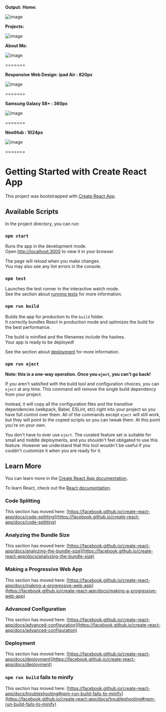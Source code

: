 **Output:**
**Home:**

![image](https://github.com/marie-sheela-joseph/portfolio-sheela/assets/92960836/23a32b5c-fda4-4ff2-8d8e-8fe1e183fc72)

**Projects:**

![image](https://github.com/marie-sheela-joseph/portfolio-sheela/assets/92960836/e6f2ea48-e7fa-4aec-a66c-83cac143d3be)

**About Me:**

![image](https://github.com/marie-sheela-joseph/portfolio-sheela/assets/92960836/80b05020-7442-4ed7-bdf9-2bfa731cb773)

=======

**Responsive Web Design:**
**ipad Air : 820px**

![image](https://github.com/marie-sheela-joseph/portfolio-sheela/assets/92960836/07c7dcf0-71b6-4605-b21f-c977894f60ac)

=======

**Samsung Galaxy S8+ : 360px**

![image](https://github.com/marie-sheela-joseph/portfolio-sheela/assets/92960836/7dd99635-1bd8-4ff6-9797-2cee72763617)

=======

**NestHub : 1024px**

![image](https://github.com/marie-sheela-joseph/portfolio-sheela/assets/92960836/e8821a52-8597-46ed-983c-ffefd8cd767c)

=======





# Getting Started with Create React App

This project was bootstrapped with [Create React App](https://github.com/facebook/create-react-app).

## Available Scripts

In the project directory, you can run:

### `npm start`

Runs the app in the development mode.\
Open [http://localhost:3000](http://localhost:3000) to view it in your browser.

The page will reload when you make changes.\
You may also see any lint errors in the console.

### `npm test`

Launches the test runner in the interactive watch mode.\
See the section about [running tests](https://facebook.github.io/create-react-app/docs/running-tests) for more information.

### `npm run build`

Builds the app for production to the `build` folder.\
It correctly bundles React in production mode and optimizes the build for the best performance.

The build is minified and the filenames include the hashes.\
Your app is ready to be deployed!

See the section about [deployment](https://facebook.github.io/create-react-app/docs/deployment) for more information.

### `npm run eject`

**Note: this is a one-way operation. Once you `eject`, you can't go back!**

If you aren't satisfied with the build tool and configuration choices, you can `eject` at any time. This command will remove the single build dependency from your project.

Instead, it will copy all the configuration files and the transitive dependencies (webpack, Babel, ESLint, etc) right into your project so you have full control over them. All of the commands except `eject` will still work, but they will point to the copied scripts so you can tweak them. At this point you're on your own.

You don't have to ever use `eject`. The curated feature set is suitable for small and middle deployments, and you shouldn't feel obligated to use this feature. However we understand that this tool wouldn't be useful if you couldn't customize it when you are ready for it.

## Learn More

You can learn more in the [Create React App documentation](https://facebook.github.io/create-react-app/docs/getting-started).

To learn React, check out the [React documentation](https://reactjs.org/).

### Code Splitting

This section has moved here: [https://facebook.github.io/create-react-app/docs/code-splitting](https://facebook.github.io/create-react-app/docs/code-splitting)

### Analyzing the Bundle Size

This section has moved here: [https://facebook.github.io/create-react-app/docs/analyzing-the-bundle-size](https://facebook.github.io/create-react-app/docs/analyzing-the-bundle-size)

### Making a Progressive Web App

This section has moved here: [https://facebook.github.io/create-react-app/docs/making-a-progressive-web-app](https://facebook.github.io/create-react-app/docs/making-a-progressive-web-app)

### Advanced Configuration

This section has moved here: [https://facebook.github.io/create-react-app/docs/advanced-configuration](https://facebook.github.io/create-react-app/docs/advanced-configuration)

### Deployment

This section has moved here: [https://facebook.github.io/create-react-app/docs/deployment](https://facebook.github.io/create-react-app/docs/deployment)

### `npm run build` fails to minify

This section has moved here: [https://facebook.github.io/create-react-app/docs/troubleshooting#npm-run-build-fails-to-minify](https://facebook.github.io/create-react-app/docs/troubleshooting#npm-run-build-fails-to-minify)
